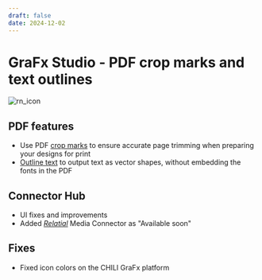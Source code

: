 ```yaml
---
draft: false
date: 2024-12-02
---
```


# GraFx Studio - PDF crop marks and text outlines

![rn_icon](../../../../../assets/icon-GraFx-Studio.svg)

<!-- more -->

## PDF features

- Use PDF [crop marks](../../../../../GraFx-Studio/guides/output/settings/#crop-marks) to ensure accurate page trimming when preparing your designs for print
- [Outline text](../../../../../GraFx-Studio/guides/output/settings/#outline-text) to output text as vector shapes, without embedding the fonts in the PDF

## Connector Hub

- UI fixes and improvements
- Added [*Relatial*](https://www.chili-publish.com/partner/relatial/) Media Connector as "Available soon"

## Fixes

- Fixed icon colors on the CHILI GraFx platform
